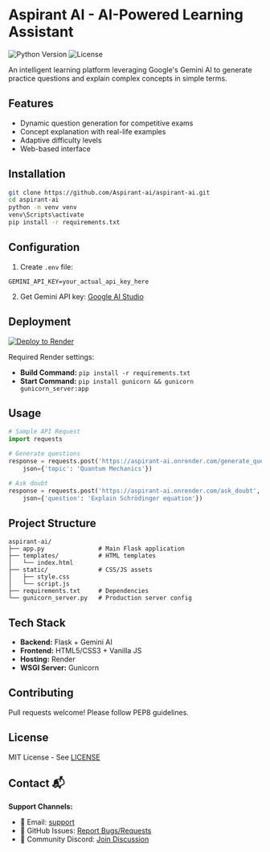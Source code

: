 # Aspirant AI - AI-Powered Learning Assistant

![Python Version](https://img.shields.io/badge/python-3.13%2B-blue)
![License](https://img.shields.io/badge/license-MIT-green)

An intelligent learning platform leveraging Google's Gemini AI to generate practice questions and explain complex concepts in simple terms.

## Features 
- Dynamic question generation for competitive exams
- Concept explanation with real-life examples
- Adaptive difficulty levels
- Web-based interface

## Installation 
```bash
git clone https://github.com/Aspirant-ai/aspirant-ai.git
cd aspirant-ai
python -m venv venv
venv\Scripts\activate
pip install -r requirements.txt
```

## Configuration 
1. Create `.env` file:
```env
GEMINI_API_KEY=your_actual_api_key_here
```
2. Get Gemini API key: [Google AI Studio](https://aistudio.google.com/)

## Deployment 
[![Deploy to Render](https://render.com/images/deploy-to-render-button.svg)](https://render.com/deploy)

Required Render settings:
- **Build Command:** `pip install -r requirements.txt`
- **Start Command:** `pip install gunicorn && gunicorn gunicorn_server:app`

## Usage 
```python
# Sample API Request
import requests

# Generate questions
response = requests.post('https://aspirant-ai.onrender.com/generate_questions', 
    json={'topic': 'Quantum Mechanics'})

# Ask doubt
response = requests.post('https://aspirant-ai.onrender.com/ask_doubt',
    json={'question': 'Explain Schrödinger equation'})
```

## Project Structure 
```
aspirant-ai/
├── app.py               # Main Flask application
├── templates/           # HTML templates
│   └── index.html
├── static/              # CSS/JS assets
│   ├── style.css
│   └── script.js
├── requirements.txt     # Dependencies
└── gunicorn_server.py   # Production server config
```

## Tech Stack 
- **Backend:** Flask + Gemini AI
- **Frontend:** HTML5/CSS3 + Vanilla JS
- **Hosting:** Render
- **WSGI Server:** Gunicorn

## Contributing 
Pull requests welcome! Please follow PEP8 guidelines.

## License 
MIT License - See [LICENSE](LICENSE)

## Contact 📬

**Support Channels:**
- 📧 Email: [support](#)
- 🐛 GitHub Issues: [Report Bugs/Requests](https://github.com/Aspirant-ai/aspirant-ai/issues)
- 💬 Community Discord: [Join Discussion](#)


